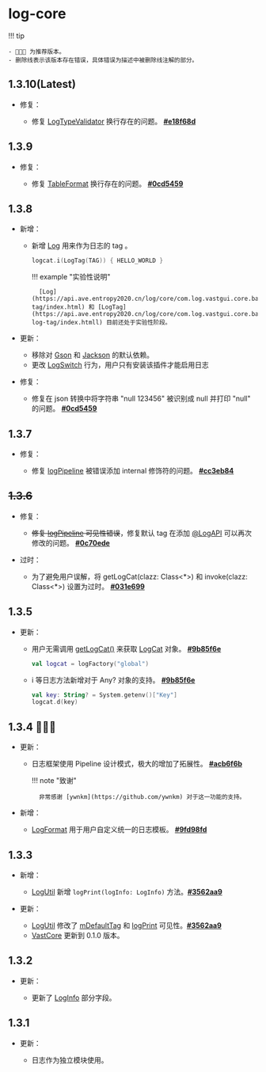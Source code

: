 # log-core

!!! tip 

    - 🥳🥳🥳 为推荐版本。
    - 删除线表示该版本存在错误，具体错误为描述中被删除线注解的部分。

## 1.3.10(Latest)

- 修复：

    - 修复 [LogTypeValidator](https://api.ave.entropy2020.cn/log/core/com.log.vastgui.core.plugin/-log-type-validator/index.html?query=class%20LogTypeValidator) 换行存在的问题。 [**#e18f68d**](https://github.com/SakurajimaMaii/Android-Vast-Extension/commit/e18f68d8c6f1457e50a62b2473ef0d1b1766e22c)

## 1.3.9

- 修复：

    - 修复 [TableFormat](https://api.ave.entropy2020.cn/log/core/com.log.vastgui.core.format/-table-format/index.html?query=class%20TableFormat(val%20mMaxSingleLogLength:%20Int,%20val%20mMaxPrintTimes:%20Int,%20val%20mHeader:%20TableFormat.LogHeader)%20:%20LogFormat) 换行存在的问题。 [**#0cd5459**](https://github.com/SakurajimaMaii/Android-Vast-Extension/commit/0cd54593e5416a32ad3fa506725ebdcc8988c113)

## 1.3.8

- 新增：

    - 新增 [Log](https://api.ave.entropy2020.cn/log/core/com.log.vastgui.core.base/-tag/index.html) 用来作为日志的 tag 。

        ```kotlin
        logcat.i(LogTag(TAG)) { HELLO_WORLD }
        ```

        !!! example "实验性说明"

            [Log](https://api.ave.entropy2020.cn/log/core/com.log.vastgui.core.base/-tag/index.html) 和 [LogTag](https://api.ave.entropy2020.cn/log/core/com.log.vastgui.core.base/-log-tag/index.htmll) 目前还处于实验性阶段。

- 更新：

    - 移除对 [Gson](https://github.com/google/gson) 和 [Jackson](https://github.com/FasterXML/jackson-databind) 的默认依赖。
    - 更改 [LogSwitch](https://api.ave.entropy2020.cn/log/core/com.log.vastgui.core.plugin/-log-switch/index.html?query=class%20LogSwitch(val%20open:%20Boolean)) 行为，用户只有安装该插件才能启用日志

- 修复：

    - 修复在 json 转换中将字符串 "null 123456" 被识别成 null 并打印 "null" 的问题。 [**#0cd5459**](https://github.com/SakurajimaMaii/Android-Vast-Extension/commit/0cd54593e5416a32ad3fa506725ebdcc8988c113)

## 1.3.7

- 修复：

    - 修复 [logPipeline](https://api.ave.entropy2020.cn/log/core/com.log.vastgui.core/-log-cat/log-pipeline.html) 被错误添加 internal 修饰符的问题。 [**#cc3eb84**](https://github.com/SakurajimaMaii/Android-Vast-Extension/commit/cc3eb844ba2a8166de5bf14894acaece2e4dafb4)

## ~~1.3.6~~

- 修复：

    - ~~修复 [logPipeline](https://api.ave.entropy2020.cn/log/core/com.log.vastgui.core/-log-cat/log-pipeline.html) 可见性错误~~，修复默认 tag 在添加 [@LogAPI](https://api.ave.entropy2020.cn/log/core/com.log.vastgui.core.annotation/-log-api/index.html?query=internal%20annotation%20class%20LogApi) 可以再次修改的问题。 [**#0c70ede**](https://github.com/SakurajimaMaii/Android-Vast-Extension/commit/0c70ede2b9a4d1c8de7d20e720316470cb716438)

- 过时：

    - 为了避免用户误解，将 getLogCat(clazz: Class<\*>) 和 invoke(clazz: Class<\*>) 设置为过时。 [**#031e699**](https://github.com/SakurajimaMaii/Android-Vast-Extension/commit/031e69950e759e6b786282e7f2c8448a3fc7805a)

## 1.3.5

- 更新：

    - 用户无需调用 [getLogCat()](https://api.ave.entropy2020.cn/log/core/com.log.vastgui.core/-log-factory/get-log-cat.html) 来获取 [LogCat](https://api.ave.entropy2020.cn/log/core/com.log.vastgui.core/-log-cat/index.html) 对象。 [**#9b85f6e**](https://github.com/SakurajimaMaii/Android-Vast-Extension/commit/9b85f6e6b302f5bf1c36d02a57b3d09453ed2001)
        
        ```kotlin
        val logcat = logFactory("global")
        ```

    - i 等日志方法新增对于 Any? 对象的支持。 [**#9b85f6e**](https://github.com/SakurajimaMaii/Android-Vast-Extension/commit/9b85f6e6b302f5bf1c36d02a57b3d09453ed2001)

        ```kotlin
        val key: String? = System.getenv()["Key"]
        logcat.d(key)
        ```

## 1.3.4 🥳🥳🥳

- 更新：

    - 日志框架使用 Pipeline 设计模式，极大的增加了拓展性。 [**#acb6f6b**](https://github.com/SakurajimaMaii/Android-Vast-Extension/commit/acb6f6b14e39e8687b473a5e1943a993fda82581)
        
        !!! note "致谢"
        
            非常感谢 [ywnkm](https://github.com/ywnkm) 对于这一功能的支持。

- 新增：

    - [LogFormat](https://api.ave.entropy2020.cn/log/core/com.log.vastgui.core.base/-log-format/index.html) 用于用户自定义统一的日志模板。 [**#9fd98fd**](https://github.com/SakurajimaMaii/Android-Vast-Extension/commit/9fd98fdee337e7b3511ede27b7ac483a87423ccc)

## 1.3.3

- 新增：

    - [LogUtil](https://api.ave.entropy2020.cn/log/core/com.log.vastgui.core/-log-util/index.html?query=class%20LogUtil) 新增 `logPrint(logInfo: LogInfo)` 方法。[**#3562aa9**](https://github.com/SakurajimaMaii/Android-Vast-Extension/commit/3562aa925b940c147fbca7e70837c9a091eb1793)

- 更新：

    - [LogUtil](https://api.ave.entropy2020.cn/log/core/com.log.vastgui.core/-log-util/index.html?query=class%20LogUtil) 修改了 [mDefaultTag](https://api.ave.entropy2020.cn/log/core/com.log.vastgui.core/-log-util/m-default-tag.html) 和 [logPrint](https://api.ave.entropy2020.cn/log/core/com.log.vastgui.core/-log-util/log-print.html) 可见性。[**#3562aa9**](https://github.com/SakurajimaMaii/Android-Vast-Extension/commit/3562aa925b940c147fbca7e70837c9a091eb1793)
    - [VastCore](https://central.sonatype.com/artifact/io.github.sakurajimamaii/VastCore/overview) 更新到 0.1.0 版本。

## 1.3.2

- 更新：

    - 更新了 [LogInfo](https://api.ave.entropy2020.cn/log/core/com.log.vastgui.core.base/-log-info/index.html?query=data%20class%20LogInfo%C2%A0constructor(val%20mCurrentThread:%20Thread,%20val%20mLevel:%20LogLevel,%20val%20mTag:%20String,%20val%20mTime:%20Long,%20val%20mContent:%20String,%20val%20mType:%20Int,%20val%20mThrowable:%20Throwable?%20=%20null)) 部分字段。

## 1.3.1

- 更新：

    - 日志作为独立模块使用。
